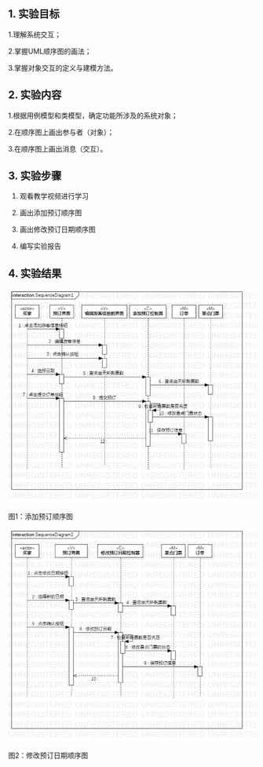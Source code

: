 ## 1. 实验目标
  1.理解系统交互；
  
  2.掌握UML顺序图的画法；
  
  3.掌握对象交互的定义与建模方法。

## 2. 实验内容
  1.根据用例模型和类模型，确定功能所涉及的系统对象；
  
  2.在顺序图上画出参与者（对象）；
  
  3.在顺序图上画出消息（交互）。
 
## 3. 实验步骤
  1. 观看教学视频进行学习
  
  2. 画出添加预订顺序图
  
  3. 画出修改预订日期顺序图
  
  4. 编写实验报告
  
  
## 4. 实验结果

 ![顺序图](./SequenceDiagram1.jpg)

图1：添加预订顺序图

![顺序图](./SequenceDiagram2.jpg)

图2：修改预订日期顺序图
 
